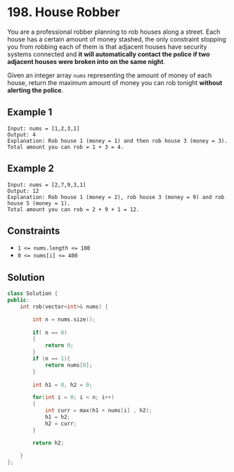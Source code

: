 # 198. House Robber

You are a professional robber planning to rob houses along a street. Each house has a certain amount of money stashed, the only constraint stopping you from robbing each of them is that adjacent houses have security systems connected and **it will automatically contact the police if two adjacent houses were broken into on the same night**.

Given an integer array `nums` representing the amount of money of each house, return the maximum amount of money you can rob tonight **without alerting the police**.

## Example 1

```text
Input: nums = [1,2,3,1]
Output: 4
Explanation: Rob house 1 (money = 1) and then rob house 3 (money = 3).
Total amount you can rob = 1 + 3 = 4.
```

## Example 2

```text
Input: nums = [2,7,9,3,1]
Output: 12
Explanation: Rob house 1 (money = 2), rob house 3 (money = 9) and rob house 5 (money = 1).
Total amount you can rob = 2 + 9 + 1 = 12.
```

## Constraints

- `1 <= nums.length <= 100`
- `0 <= nums[i] <= 400`

## Solution

```c++
class Solution {
public:
    int rob(vector<int>& nums) {

        int n = nums.size();
        
        if( n == 0)
        {
            return 0;
        }
        if (n == 1){
            return nums[0];
        }
        
        int h1 = 0, h2 = 0;

        for(int i = 0; i < n; i++)
        {
            int curr = max(h1 + nums[i] , h2);
            h1 = h2;
            h2 = curr;
        }

        return h2;
        
    }
};
```
